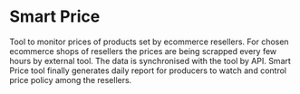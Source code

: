 # Smart Price
Tool to monitor prices of products set by ecommerce resellers. For chosen ecommerce shops of resellers the prices are being scrapped every few hours by external tool. The data is synchronised with the tool by API. Smart Price tool finally generates daily report for producers to watch and control price policy among the resellers.
